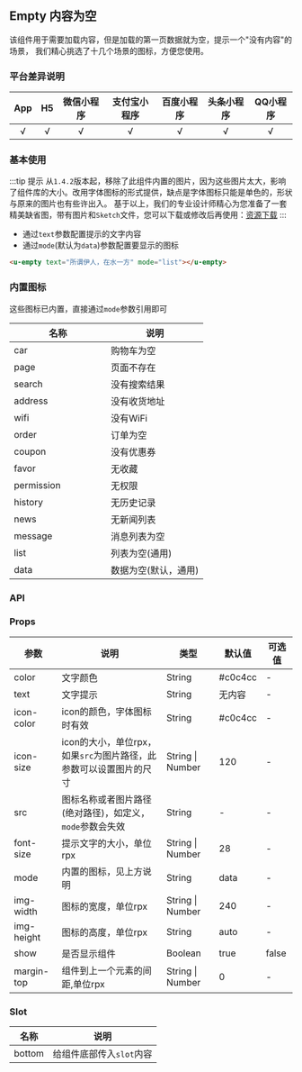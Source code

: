 ## Empty 内容为空 <to-api/>

<demo-model url="/pages/componentsA/empty/index"></demo-model>


该组件用于需要加载内容，但是加载的第一页数据就为空，提示一个"没有内容"的场景，
我们精心挑选了十几个场景的图标，方便您使用。

### 平台差异说明

|App|H5|微信小程序|支付宝小程序|百度小程序|头条小程序|QQ小程序|
|:-:|:-:|:-:|:-:|:-:|:-:|:-:|
|√|√|√|√|√|√|√|

### 基本使用

:::tip 提示
从`1.4.2`版本起，移除了此组件内置的图片，因为这些图片太大，影响了组件库的大小。改用字体图标的形式提供，缺点是字体图标只能是单色的，形状与原来的图片也有些许出入。
基于以上，我们的专业设计师精心为您准备了一套精美缺省图，带有图片和`Sketch`文件，您可以下载或修改后再使用：[资源下载](/components/resource.html)
:::

- 通过`text`参数配置提示的文字内容
- 通过`mode`(默认为`data`)参数配置要显示的图标

```html
<u-empty text="所谓伊人，在水一方" mode="list"></u-empty>
```

### 内置图标

这些图标已内置，直接通过`mode`参数引用即可

| 名称         | 说明            | 
|-------------  |---------------- |
| car | 购物车为空 |
| page | 页面不存在 |
| search | 没有搜索结果 |
| address | 没有收货地址 |
| wifi | 没有WiFi |
| order | 订单为空 |
| coupon | 没有优惠券 |
| favor | 无收藏 |
| permission | 无权限 |
| history | 无历史记录 |
| news | 无新闻列表 |
| message | 消息列表为空 |
| list | 列表为空(通用) |
| data | 数据为空(默认，通用) |


### API

### Props

| 参数          | 说明            | 类型            | 默认值             |  可选值   |
|-------------  |---------------- |---------------|------------------ |-------- |
| color | 文字颜色 | String | #c0c4cc | - |
| text | 文字提示 | String  | 无内容 | - |
| icon-color | icon的颜色，字体图标时有效 | String  | #c0c4cc | - |
| icon-size | icon的大小，单位rpx，如果`src`为图片路径，此参数可以设置图片的尺寸 | String \| Number  | 120 | - |
| src | 图标名称或者图片路径(绝对路径)，如定义，`mode`参数会失效 | String  | - | - |
| font-size | 提示文字的大小，单位rpx | String \| Number  | 28 | - |
| mode | 内置的图标，见上方说明 | String  | data | - |
| img-width <Badge type="error" text="已废弃" /> | 图标的宽度，单位rpx | String \| Number  | 240 | - |
| img-height <Badge type="error" text="已废弃" /> | 图标的高度，单位rpx | String  | auto | - |
| show | 是否显示组件 | Boolean  | true | false |
| margin-top | 组件到上一个元素的间距,单位rpx | String \| Number  | 0 | - |



### Slot

| 名称          | 说明            |
|-------------  |---------------- |
| bottom |  给组件底部传入`slot`内容  |


<style scoped>
h3[id=内置图标] + p + table thead tr th:nth-child(2){
	width: 50%;
}
</style>
